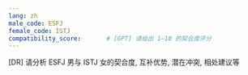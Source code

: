 ```yaml
---
lang: zh
male_code: ESFJ
female_code: ISTJ
compatibility_score:       # [GPT] 请给出 1–10 的契合度评分
---
```


[DR] 请分析 ESFJ 男与 ISTJ 女的契合度, 互补优势, 潜在冲突, 相处建议等

